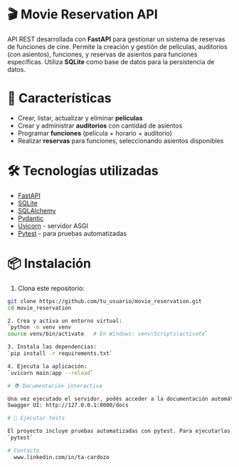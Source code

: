 # 🎬 Movie Reservation API

API REST desarrollada con **FastAPI** para gestionar un sistema de reservas de funciones de cine. Permite la creación y gestión de películas, auditorios (con asientos), funciones, y reservas de asientos para funciones específicas. Utiliza **SQLite** como base de datos para la persistencia de datos.

# 🚀 Características

- Crear, listar, actualizar y eliminar **películas**
- Crear y administrar **auditorios** con cantidad de asientos
- Programar **funciones** (película + horario + auditorio)
- Realizar **reservas** para funciones, seleccionando asientos disponibles

# 🛠 Tecnologías utilizadas

- [FastAPI](https://fastapi.tiangolo.com/)
- [SQLite](https://www.sqlite.org/index.html)
- [SQLAlchemy](https://www.sqlalchemy.org/)
- [Pydantic](https://docs.pydantic.dev/)
- [Uvicorn](https://www.uvicorn.org/) - servidor ASGI
- [Pytest](https://docs.pytest.org/) - para pruebas automatizadas

# 📦 Instalación

1. Clona este repositorio:

```bash
git clone https://github.com/tu_usuario/movie_reservation.git
cd movie_reservation

2. Crea y activa un entorno virtual:
`python -m venv venv
source venv/bin/activate   # En Windows: venv\Scripts\activate`

3. Instala las dependencias:
`pip install -r requirements.txt`

4. Ejecuta la aplicación:
`uvicorn main:app --reload`

# 📚 Documentación interactiva

Una vez ejecutado el servidor, podés acceder a la documentación automática generada por FastAPI:
Swagger UI: http://127.0.0.1:8000/docs

# 🧪 Ejecutar tests

El proyecto incluye pruebas automatizadas con pytest. Para ejecutarlas, usá el siguiente comando:
`pytest`

# Contacto
  www.linkedin.com/in/ta-cardozo
